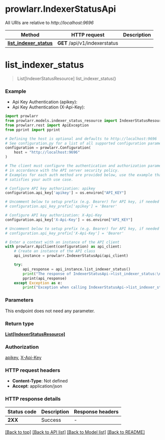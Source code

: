 # prowlarr.IndexerStatusApi

All URIs are relative to *http://localhost:9696*

Method | HTTP request | Description
------------- | ------------- | -------------
[**list_indexer_status**](IndexerStatusApi.md#list_indexer_status) | **GET** /api/v1/indexerstatus | 


# **list_indexer_status**
> List[IndexerStatusResource] list_indexer_status()



### Example

* Api Key Authentication (apikey):
* Api Key Authentication (X-Api-Key):

```python
import prowlarr
from prowlarr.models.indexer_status_resource import IndexerStatusResource
from prowlarr.rest import ApiException
from pprint import pprint

# Defining the host is optional and defaults to http://localhost:9696
# See configuration.py for a list of all supported configuration parameters.
configuration = prowlarr.Configuration(
    host = "http://localhost:9696"
)

# The client must configure the authentication and authorization parameters
# in accordance with the API server security policy.
# Examples for each auth method are provided below, use the example that
# satisfies your auth use case.

# Configure API key authorization: apikey
configuration.api_key['apikey'] = os.environ["API_KEY"]

# Uncomment below to setup prefix (e.g. Bearer) for API key, if needed
# configuration.api_key_prefix['apikey'] = 'Bearer'

# Configure API key authorization: X-Api-Key
configuration.api_key['X-Api-Key'] = os.environ["API_KEY"]

# Uncomment below to setup prefix (e.g. Bearer) for API key, if needed
# configuration.api_key_prefix['X-Api-Key'] = 'Bearer'

# Enter a context with an instance of the API client
with prowlarr.ApiClient(configuration) as api_client:
    # Create an instance of the API class
    api_instance = prowlarr.IndexerStatusApi(api_client)

    try:
        api_response = api_instance.list_indexer_status()
        print("The response of IndexerStatusApi->list_indexer_status:\n")
        pprint(api_response)
    except Exception as e:
        print("Exception when calling IndexerStatusApi->list_indexer_status: %s\n" % e)
```



### Parameters

This endpoint does not need any parameter.

### Return type

[**List[IndexerStatusResource]**](IndexerStatusResource.md)

### Authorization

[apikey](../README.md#apikey), [X-Api-Key](../README.md#X-Api-Key)

### HTTP request headers

 - **Content-Type**: Not defined
 - **Accept**: application/json

### HTTP response details

| Status code | Description | Response headers |
|-------------|-------------|------------------|
**2XX** | Success |  -  |

[[Back to top]](#) [[Back to API list]](../README.md#documentation-for-api-endpoints) [[Back to Model list]](../README.md#documentation-for-models) [[Back to README]](../README.md)

